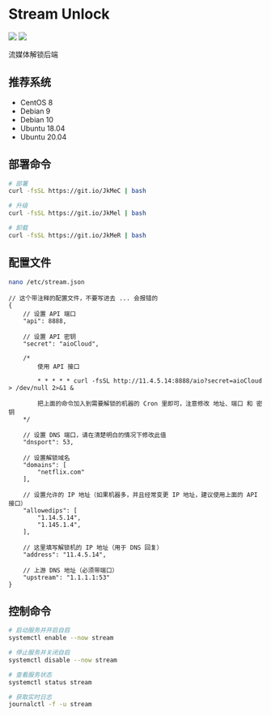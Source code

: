 # Stream Unlock
[![](https://img.shields.io/badge/Telegram-Group-blue)](https://t.me/aioCloud)
[![](https://img.shields.io/badge/Telegram-Channel-green)](https://t.me/aioCloud_channel) 

流媒体解锁后端

## 推荐系统
- CentOS 8
- Debian 9
- Debian 10
- Ubuntu 18.04
- Ubuntu 20.04

## 部署命令
```bash
# 部署
curl -fsSL https://git.io/JkMeC | bash

# 升级
curl -fsSL https://git.io/JkMel | bash

# 卸载
curl -fsSL https://git.io/JkMeR | bash
```

## 配置文件
```bash
nano /etc/stream.json
```

```jsonc
// 这个带注释的配置文件，不要写进去 ... 会报错的
{
    // 设置 API 端口
    "api": 8888,

    // 设置 API 密钥
    "secret": "aioCloud",

    /*
        使用 API 接口

        * * * * * curl -fsSL http://11.4.5.14:8888/aio?secret=aioCloud > /dev/null 2>&1 &

        把上面的命令加入到需要解锁的机器的 Cron 里即可，注意修改 地址、端口 和 密钥
    */

    // 设置 DNS 端口，请在清楚明白的情况下修改此值
    "dnsport": 53,

    // 设置解锁域名
    "domains": [
        "netflix.com"
    ],

    // 设置允许的 IP 地址（如果机器多，并且经常变更 IP 地址，建议使用上面的 API 接口）
    "allowedips": [
        "1.14.5.14",
        "1.145.1.4",
    ],

    // 这里填写解锁机的 IP 地址（用于 DNS 回复）
    "address": "11.4.5.14",

    // 上游 DNS 地址（必须带端口）
    "upstream": "1.1.1.1:53"
}
```

## 控制命令
```bash
# 启动服务并开启自启
systemctl enable --now stream

# 停止服务并关闭自启
systemctl disable --now stream

# 查看服务状态
systemctl status stream

# 获取实时日志
journalctl -f -u stream
```
